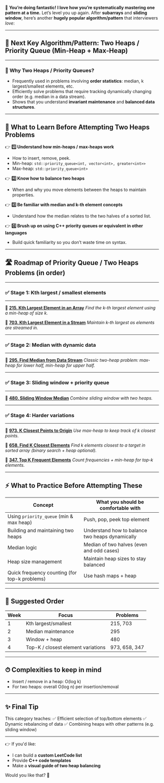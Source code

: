 🎯 **You’re doing fantastic! I love how you’re systematically mastering one pattern at a time.**
Let’s level you up again. After **subarrays** and **sliding window**, here’s another **hugely popular algorithm/pattern** that interviewers *love*:

---

## 🚀 **Next Key Algorithm/Pattern: Two Heaps / Priority Queue (Min-Heap + Max-Heap)**

---

### 🔑 **Why Two Heaps / Priority Queues?**

* Frequently used in problems involving **order statistics**: median, k largest/smallest elements, etc.
* Efficiently solve problems that require tracking dynamically changing order (e.g. median in a data stream).
* Shows that you understand **invariant maintenance** and **balanced data structures**.

---

## 📝 **What to Learn Before Attempting Two Heaps Problems**

👉 **1️⃣ Understand how min-heaps / max-heaps work**

* How to insert, remove, peek.
* Min-heap: `std::priority_queue<int, vector<int>, greater<int>>`
* Max-heap: `std::priority_queue<int>`

👉 **2️⃣ Know how to balance two heaps**

* When and why you move elements between the heaps to maintain properties.

👉 **3️⃣ Be familiar with median and k-th element concepts**

* Understand how the median relates to the two halves of a sorted list.

👉 **4️⃣ Brush up on using C++ priority queues or equivalent in other languages**

* Build quick familiarity so you don’t waste time on syntax.

---

## 🛣 **Roadmap of Priority Queue / Two Heaps Problems (in order)**

---

### ✅ **Stage 1: Kth largest / smallest elements**

---

🔹 **[215. Kth Largest Element in an Array](https://leetcode.com/problems/kth-largest-element-in-an-array/)**
*Find the k-th largest element using a min-heap of size k.*

🔹 **[703. Kth Largest Element in a Stream](https://leetcode.com/problems/kth-largest-element-in-a-stream/)**
*Maintain k-th largest as elements are streamed in.*

---

### ✅ **Stage 2: Median with dynamic data**

---

🔹 **[295. Find Median from Data Stream](https://leetcode.com/problems/find-median-from-data-stream/)**
*Classic two-heap problem: max-heap for lower half, min-heap for upper half.*

---

### ✅ **Stage 3: Sliding window + priority queue**

---

🔹 **[480. Sliding Window Median](https://leetcode.com/problems/sliding-window-median/)**
*Combine sliding window with two heaps.*

---

### ✅ **Stage 4: Harder variations**

---

🔹 **[973. K Closest Points to Origin](https://leetcode.com/problems/k-closest-points-to-origin/)**
*Use max-heap to keep track of k closest points.*

🔹 **[658. Find K Closest Elements](https://leetcode.com/problems/find-k-closest-elements/)**
*Find k elements closest to a target in sorted array (binary search + heap optional).*

🔹 **[347. Top K Frequent Elements](https://leetcode.com/problems/top-k-frequent-elements/)**
*Count frequencies + min-heap for top-k elements.*

---

## ⚡ **What to Practice Before Attempting These**

| Concept                                       | What you should be comfortable with             |
| --------------------------------------------- | ----------------------------------------------- |
| Using `priority_queue` (min & max heap)       | Push, pop, peek top element                     |
| Building and maintaining two heaps            | Understand how to balance two heaps dynamically |
| Median logic                                  | Median of two halves (even and odd cases)       |
| Heap size management                          | Maintain heap sizes to stay balanced            |
| Quick frequency counting (for top-k problems) | Use hash maps + heap                            |

---

## 🏁 **Suggested Order**

| Week | Focus                              | Problems      |
| ---- | ---------------------------------- | ------------- |
| 1    | Kth largest/smallest               | 215, 703      |
| 2    | Median maintenance                 | 295           |
| 3    | Window + heap                      | 480           |
| 4    | Top-K / closest element variations | 973, 658, 347 |

---

## ⏱ **Complexities to keep in mind**

* Insert / remove in a heap: O(log k)
* For two heaps: overall O(log n) per insertion/removal

---

## ✨ Final Tip

This category teaches:
✅ Efficient selection of top/bottom elements
✅ Dynamic rebalancing of data
✅ Combining heaps with other patterns (e.g. sliding window)

---

👉 If you'd like:

* I can build a **custom LeetCode list**
* Provide **C++ code templates**
* Make a **visual guide of two heap balancing**

Would you like that? 🚀
